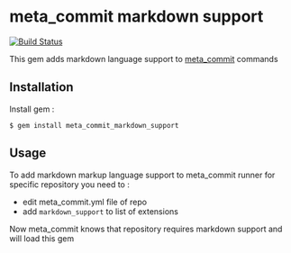 # meta_commit markdown support
[![Build Status](https://travis-ci.org/meta-commit/markdown_support.svg?branch=master)](https://travis-ci.org/meta-commit/markdown_support)

This gem adds markdown language support to [meta_commit](https://github.com/usernam3/meta_commit) commands

## Installation

Install gem :

    $ gem install meta_commit_markdown_support

## Usage

To add markdown markup language support to meta_commit runner for specific repository you need to :

-   edit meta_commit.yml file of repo
-   add `markdown_support` to list of extensions

Now meta_commit knows that repository requires markdown support and will load this gem
